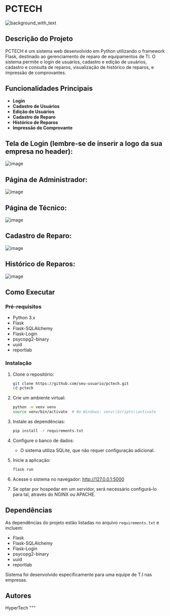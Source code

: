 # PCTECH
![background_with_text](https://github.com/HyperTechDevelopment/PCTECH/assets/155833544/de29fc6d-4c10-4c79-a202-0bab8cc0231c)

## Descrição do Projeto
PCTECH é um sistema web desenvolvido em Python utilizando o framework Flask, destinado ao gerenciamento de reparo de equipamentos de TI. O sistema permite o login de usuários, cadastro e edição de usuários, cadastro e consulta de reparos, visualização de histórico de reparos, e impressão de comprovantes.

## Funcionalidades Principais
- **Login**
- **Cadastro de Usuários**
- **Edição de Usuários**
- **Cadastro de Reparo**
- **Histórico de Reparos**
- **Impressão de Comprovante**

## Tela de Login (lembre-se de inserir a logo da sua empresa no header):
![image](https://github.com/HyperTechDevelopment/PCTECH/assets/155833544/cc034b35-eb3a-4a40-b031-e31715d5b5b1)

## Página de Administrador:
![image](https://github.com/HyperTechDevelopment/PCTECH/assets/155833544/b20a48af-0d0c-4c37-9587-b187b8d6a051)

## Página de Técnico:
![image](https://github.com/HyperTechDevelopment/PCTECH/assets/155833544/6af0cc09-5c06-4c21-bf23-b82776ce1bbf)

## Cadastro de Reparo:
![image](https://github.com/HyperTechDevelopment/PCTECH/assets/155833544/cb82d815-516e-40b7-a4f9-e5715767559a)

## Histórico de Reparos:
![image](https://github.com/HyperTechDevelopment/PCTECH/assets/155833544/fb09a3e2-fada-435c-9332-be84766516ce)



## Como Executar

### Pré-requisitos
- Python 3.x
- Flask
- Flask-SQLAlchemy
- Flask-Login
- psycopg2-binary
- uuid
- reportlab

### Instalação

1. Clone o repositório:
    ```bash
    git clone https://github.com/seu-usuario/pctech.git
    cd pctech
    ```

2. Crie um ambiente virtual:
    ```bash
    python -m venv venv
    source venv/bin/activate  # No Windows: venv\\Scripts\\activate
    ```

3. Instale as dependências:
    ```bash
    pip install -r requirements.txt
    ```

4. Configure o banco de dados:
    - O sistema utiliza SQLite, que não requer configuração adicional.

5. Inicie a aplicação:
    ```bash
    flask run
    ```

6. Acesse o sistema no navegador:
    http://127.0.0.1:5000

7. Se optar por hospedar em um servidor, será necessário configurá-lo para tal, através do NGINX ou APACHE.

## Dependências
As dependências do projeto estão listadas no arquivo `requirements.txt` e incluem:
- Flask
- Flask-SQLAlchemy
- Flask-Login
- psycopg2-binary
- uuid
- reportlab

Sistema foi desenvolvido especificamente para uma equipe de T.I nas empresas.

## Autores
HyperTech
"""
